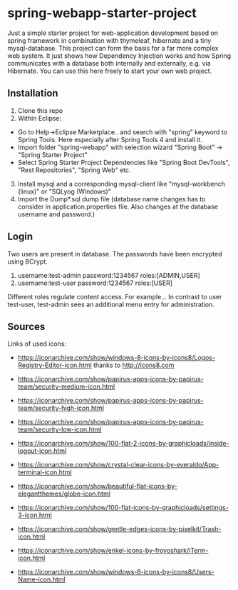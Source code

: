 # spring-webapp-starter-project

Just a simple starter project for web-application development based on spring framework in combination with thymeleaf, hibernate and a tiny mysql-database. This project can form the basis for a far more complex web system. It just shows how Dependency Injection works and how Spring communicates with a database both internally and externally, e.g. via Hibernate. You can use this here freely to start your own web project. 

## Installation
1. Clone this repo
2. Within Eclipse:
  - Go to Help->Eclipse Marketplace.. and search with "spring" keyword to Spring Tools. Here especially after Spring Tools 4 and install it.
  - Import folder "spring-webapp" with selection wizard "Spring Boot" -> "Spring Starter Project"
  - Select Spring Starter Project Dependencies like "Spring Boot DevTools", "Rest Repositories", "Spring Web" etc.
3. Install mysql and a corresponding mysql-client like "mysql-workbench (linux)" or "SQLyog (Windows)"
4. Import the Dump*.sql dump file (database name changes has to consider in application.properties file. Also changes at the database username and password.)

## Login
Two users are present in database. The passwords have been encrypted using BCrypt.
1. username:test-admin
   password:1234567 
   roles:[ADMIN,USER]
2. username:test-user
   password:1234567 
   roles:[USER]
   
Different roles regulate content access. For example... In contrast to user test-user, test-admin sees an additional menu entry for administration.

## Sources
Links of used icons:
- https://iconarchive.com/show/windows-8-icons-by-icons8/Logos-Registry-Editor-icon.html thanks to http://icons8.com 
- https://iconarchive.com/show/papirus-apps-icons-by-papirus-team/security-medium-icon.html
- https://iconarchive.com/show/papirus-apps-icons-by-papirus-team/security-high-icon.html
- https://iconarchive.com/show/papirus-apps-icons-by-papirus-team/security-low-icon.html
- https://iconarchive.com/show/100-flat-2-icons-by-graphicloads/inside-logout-icon.html
- https://iconarchive.com/show/crystal-clear-icons-by-everaldo/App-terminal-icon.html
- https://iconarchive.com/show/beautiful-flat-icons-by-elegantthemes/globe-icon.html
- https://iconarchive.com/show/100-flat-icons-by-graphicloads/settings-3-icon.html
- https://iconarchive.com/show/gentle-edges-icons-by-pixelkit/Trash-icon.html 
- https://iconarchive.com/show/enkel-icons-by-froyoshark/iTerm-icon.html








- https://iconarchive.com/show/windows-8-icons-by-icons8/Users-Name-icon.html


